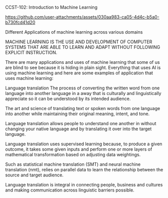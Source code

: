 CCST-102: Introduction to Machine Learning

https://github.com/user-attachments/assets/030aa983-ca05-4d4c-b5a0-b730fcd41d20

Different Applications of machine learning across various domains

MACHINE LEARNING IS THE USE AND DEVELOPMENT OF COMPUTER SYSTEMS THAT ARE ABLE TO LEARN AND ADAPT WITHOUT FOLLOWING EXPLICIT INSTRUCTION.

There are many applications and uses of machine learning that some of us are blind to see because it is hiding in plain sight. Everything that uses AI is using machine learning and here are some examples of application that uses machine learning:

Language translation
The process of converting the written word from one language into another language in a away that is culturally and linguistically appreciate so it can be understood by its intended audience.

The art and science of translating text or spoken words from one language into another while maintaining their original meaning, intent, and tone.

Language translation allows people to understand one another in without changing your native language and by translating it over into the target language.

Language translation uses supervised learning because, to produce a given outcome, it takes some given inputs and perform one or more layers of mathematical transformation based on adjusting data weightings.

Such as statistical machine translation (SMT) and neural machine translation (nmt), relies on parallel data to learn the relationship between the source and target audience.

Language translation is integral in connecting people, business and cultures and making communication across linguistic barriers possible.




